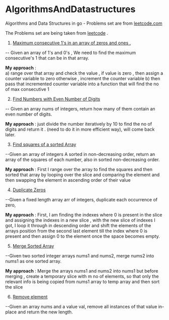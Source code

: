 # AlgorithmsAndDatastructures 
Algorithms and Data Structures in go - Problems set are from [leetcode.com](https://leetcode.com/problemset/all/) 

The Problems set are being taken from [leetcode](https://leetcode.com/problemset/all/) . 


1. [Maximum consecutive 1's in an array of zeros and ones .](https://play.golang.org/p/KtNr9XS6aOT) 

-- Given an array of 1's and 0's , We need to find the maximum consecutive's 1 that can be in that array. 

**My approach** :  
  a) range over that array and check the value , if value is zero , then assign a counter variable to zero 
  otherwise , increment the counter variable
  b) then pass that incremented counter variable into a function that will find the no of max consecutive 1 
  
  
2. [Find Numbers with Even Number of Digits](https://play.golang.org/p/KP1Mt-LxcGc) 

-- Given an array nums of integers, return how many of them contain an even number of digits. 
 
**My approach** : 
  just divide the number iteratively by 10 to find the no of digits and return it . (need to do it in more efficient way), will come back later. 
  

3. [Find squares of a sorted Array](https://play.golang.org/p/M-jWgNXpW7w)

--Given an array of integers A sorted in non-decreasing order, return an array of the squares of each number, also in sorted non-decreasing order.

**My approach** :
First I range over the array to find the squares and then sorted that array by looping over the slice and comparing the element and then swapping the element in ascending order of their value 

4. [Duplicate Zeros](https://play.golang.org/p/Gm5QpvbzceM)

--Given a fixed length array arr of integers, duplicate each occurrence of zero,

**My approach** :
First, I am finding the indexes where 0 is present in the slice and assigning the indexes in a new slice , with the new slice of indexes I got, I loop it through in descending order and shift the elements of the arrays position from the second last element till the index where 0 is present and then assign 0 to the element once the space becomes empty.


5. [Merge Sorted Array](https://play.golang.org/p/wDmZUPNiKFg)

--Given two sorted integer arrays nums1 and nums2, merge nums2 into nums1 as one sorted array.

**My approach** : 
Merge the arrays nums1 and nums2 into nums1 but before merging , create a temporary slice with m no of elements, so that only the relevant info is being copied from nums1 array to temp array and then sort the slice 

6. [Remove element](https://play.golang.org/p/RrnyzjPw0fg)

--Given an array nums and a value val, remove all instances of that value in-place and return the new length.

